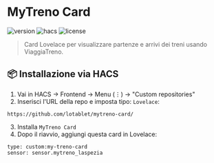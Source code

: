 # MyTreno Card

![version](https://img.shields.io/badge/version-1.0-blue)
![hacs](https://img.shields.io/badge/HACS-default-orange)
![license](https://img.shields.io/github/license/lotablet/lovelace-my-treno-card)

> Card Lovelace per visualizzare partenze e arrivi dei treni usando ViaggiaTreno.

## 📦 Installazione via HACS

1. Vai in HACS → Frontend → Menu (⋮) → "Custom repositories"
2. Inserisci l'URL della repo e imposta tipo: `Lovelace`:

```
https://github.com/lotablet/mytreno-card/
```


3. Installa `MyTreno Card`
4. Dopo il riavvio, aggiungi questa card in Lovelace:

```
type: custom:my-treno-card
sensor: sensor.mytreno_laspezia
```
